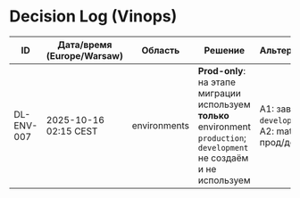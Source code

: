# Decision Log (Vinops)

| ID | Дата/время (Europe/Warsaw) | Область | Решение | Альтернативы | Факторы | Последствия | Миграция/шаги |
|----|----------------------------|---------|---------|--------------|---------|-------------|---------------|
| DL-ENV-007 | 2025-10-16 02:15 CEST | environments | **Prod-only**: на этапе миграции используем **только** environment `production`; `development` не создаём и не используем | A1: завести `development`; A2: matrix прод/дев | ускорение миграции, отсутствие расхождений | рост риска работать с боевыми ресурсами | в CI все `environment:` → `production`; убедиться, что все секреты находятся в env `production` |
